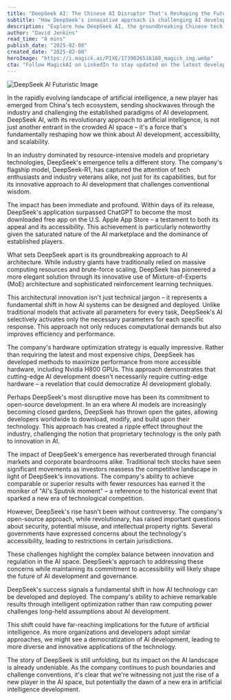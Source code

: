 ```yaml
---
title: "DeepSeek AI: The Chinese AI Disruptor That's Reshaping the Future of Artificial Intelligence"
subtitle: "How DeepSeek's innovative approach is challenging AI development paradigms"
description: "Explore how DeepSeek AI, the groundbreaking Chinese tech company, is challenging established AI development paradigms with innovative architecture, open-source commitment, and hardware optimization, reshaping artificial intelligence as we know it."
author: "David Jenkins"
read_time: "8 mins"
publish_date: "2025-02-08"
created_date: "2025-02-08"
heroImage: "https://i.magick.ai/PIXE/1739026516168_magick_img.webp"
cta: "Follow MagickAI on LinkedIn to stay updated on the latest developments in AI and technology transformation."
---
```


![DeepSeek AI Futuristic Image](https://i.magick.ai/PIXE/1739026881605_magick_img.webp)

In the rapidly evolving landscape of artificial intelligence, a new player has emerged from China's tech ecosystem, sending shockwaves through the industry and challenging the established paradigms of AI development. DeepSeek AI, with its revolutionary approach to artificial intelligence, is not just another entrant in the crowded AI space – it's a force that's fundamentally reshaping how we think about AI development, accessibility, and scalability.

In an industry dominated by resource-intensive models and proprietary technologies, DeepSeek's emergence tells a different story. The company's flagship model, DeepSeek-R1, has captured the attention of tech enthusiasts and industry veterans alike, not just for its capabilities, but for its innovative approach to AI development that challenges conventional wisdom.

The impact has been immediate and profound. Within days of its release, DeepSeek's application surpassed ChatGPT to become the most downloaded free app on the U.S. Apple App Store – a testament to both its appeal and its accessibility. This achievement is particularly noteworthy given the saturated nature of the AI marketplace and the dominance of established players.

What sets DeepSeek apart is its groundbreaking approach to AI architecture. While industry giants have traditionally relied on massive computing resources and brute-force scaling, DeepSeek has pioneered a more elegant solution through its innovative use of Mixture-of-Experts (MoE) architecture and sophisticated reinforcement learning techniques.

This architectural innovation isn't just technical jargon – it represents a fundamental shift in how AI systems can be designed and deployed. Unlike traditional models that activate all parameters for every task, DeepSeek's AI selectively activates only the necessary parameters for each specific response. This approach not only reduces computational demands but also improves efficiency and performance.

The company's hardware optimization strategy is equally impressive. Rather than requiring the latest and most expensive chips, DeepSeek has developed methods to maximize performance from more accessible hardware, including Nvidia H800 GPUs. This approach demonstrates that cutting-edge AI development doesn't necessarily require cutting-edge hardware – a revelation that could democratize AI development globally.

Perhaps DeepSeek's most disruptive move has been its commitment to open-source development. In an era where AI models are increasingly becoming closed gardens, DeepSeek has thrown open the gates, allowing developers worldwide to download, modify, and build upon their technology. This approach has created a ripple effect throughout the industry, challenging the notion that proprietary technology is the only path to innovation in AI.

The impact of DeepSeek's emergence has reverberated through financial markets and corporate boardrooms alike. Traditional tech stocks have seen significant movements as investors reassess the competitive landscape in light of DeepSeek's innovations. The company's ability to achieve comparable or superior results with fewer resources has earned it the moniker of "AI's Sputnik moment" – a reference to the historical event that sparked a new era of technological competition.

However, DeepSeek's rise hasn't been without controversy. The company's open-source approach, while revolutionary, has raised important questions about security, potential misuse, and intellectual property rights. Several governments have expressed concerns about the technology's accessibility, leading to restrictions in certain jurisdictions.

These challenges highlight the complex balance between innovation and regulation in the AI space. DeepSeek's approach to addressing these concerns while maintaining its commitment to accessibility will likely shape the future of AI development and governance.

DeepSeek's success signals a fundamental shift in how AI technology can be developed and deployed. The company's ability to achieve remarkable results through intelligent optimization rather than raw computing power challenges long-held assumptions about AI development.

This shift could have far-reaching implications for the future of artificial intelligence. As more organizations and developers adopt similar approaches, we might see a democratization of AI development, leading to more diverse and innovative applications of the technology.

The story of DeepSeek is still unfolding, but its impact on the AI landscape is already undeniable. As the company continues to push boundaries and challenge conventions, it's clear that we're witnessing not just the rise of a new player in the AI space, but potentially the dawn of a new era in artificial intelligence development.